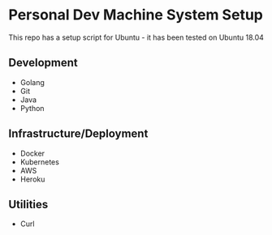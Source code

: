 # Personal Dev Machine System Setup

This repo has a setup script for Ubuntu - it has been tested on Ubuntu 18.04

## Development

* Golang
* Git
* Java 
* Python

## Infrastructure/Deployment

* Docker
* Kubernetes 
* AWS
* Heroku

## Utilities

* Curl
